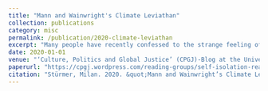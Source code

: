 ```yaml
---
title: "Mann and Wainwright's Climate Leviathan"
collection: publications
category: misc
permalink: /publication/2020-climate-leviathan
excerpt: "Many people have recently confessed to the strange feeling of relief they felt when the government finally decided put them under house arrest. Under normal circumstances, this sort of reaction would be unthinkable, but this is a crisis and, in a crisis, it is time for the state to step up to the plate and do its job. Its job of governing us. Properly."
date: 2020-01-01
venue: "‘Culture, Politics and Global Justice’ (CPGJ)-Blog at the University of Cambridge"
paperurl: "https://cpgj.wordpress.com/reading-groups/self-isolation-reading-group/mann-wainwrights-climate-leviathan/"
citation: "Stürmer, Milan. 2020. &quot;Mann and Wainwright’s Climate Leviathan.&quot <i>‘Culture, Politics and Global Justice’ (CPGJ)-Blog at the University of Cambridge.</i> https://cpgjcam.net/reading-groups/self-isolation-reading-group/mann-wainwrights-climate-leviathan/."
---
```

